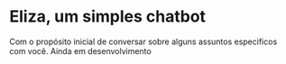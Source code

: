 # Eliza, um simples chatbot
Com o propósito inicial de conversar sobre alguns assuntos especificos com você.
Ainda em desenvolvimento
